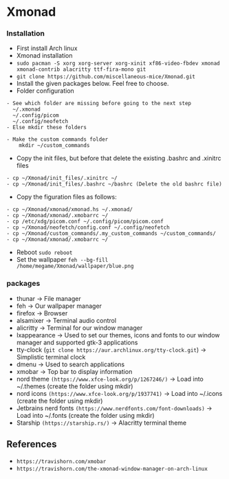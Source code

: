 # Xmonad

### Installation
- First install Arch linux
- Xmonad installation
- ```sudo pacman -S xorg xorg-server xorg-xinit xf86-video-fbdev xmonad xmonad-contrib alacritty ttf-fira-mono git```
- ```git clone https://github.com/miscellaneous-mice/Xmonad.git```
- Install the given packages below. Feel free to choose.
- Folder configuration
```
- See which folder are missing before going to the next step
  ~/.xmonad
  ~/.config/picom
  ~/.config/neofetch
- Else mkdir these folders

- Make the custom commands folder
    mkdir ~/custom_commands
```
- Copy the init files, but before that delete the existing .bashrc and .xinitrc files
```
- cp ~/Xmonad/init_files/.xinitrc ~/
- cp ~/Xmonad/init_files/.bashrc ~/bashrc (Delete the old bashrc file)
```
- Copy the figuration files as follows:
```
- cp ~/Xmonad/xmonad/xmonad.hs ~/.xmonad/
- cp ~/Xmonad/xmonad/.xmobarrc ~/
- cp /etc/xdg/picom.conf ~/.config/picom/picom.conf
- cp ~/Xmonad/neofetch/config.conf ~/.config/neofetch
- cp ~/Xmonad/custom_commands/.my_custom_commands ~/custom_commands/
- cp ~/Xmonad/xmonad/.xmobarrc ~/
```
- Reboot ```sudo reboot```
- Set the wallpaper
```feh --bg-fill /home/megame/Xmonad/wallpaper/blue.png```

### packages
- thunar -> File manager
- feh -> Our wallpaper manager
- firefox -> Browser
- alsamixer -> Terminal audio control
- alicritty -> Terminal for our window manager
- lxappearance -> Used to set our themes, icons and fonts to our window manager and supported gtk-3 applications
- tty-clock (```git clone https://aur.archlinux.org/tty-clock.git```) -> Simplistic terminal clock
- dmenu -> Used to search applications
- xmobar -> Top bar to display information
- nord theme ```(https://www.xfce-look.org/p/1267246/)``` -> Load into ~/.themes (create the folder using mkdir)
- nord icons ```(https://www.xfce-look.org/p/1937741)```  -> Load into ~/.icons (create the folder using mkdir)
- Jetbrains nerd fonts ```(https://www.nerdfonts.com/font-downloads)``` -> Load into ~/.fonts (create the folder using mkdir)
- Starship ```(https://starship.rs/)``` -> Alacritty terminal theme

## References
- ```https://travishorn.com/xmobar```
- ```https://travishorn.com/the-xmonad-window-manager-on-arch-linux```
